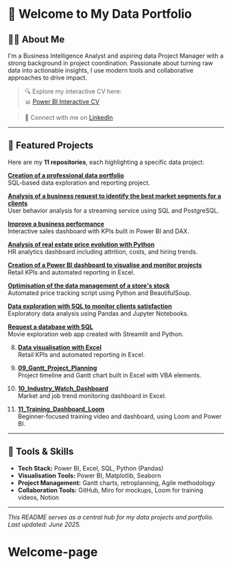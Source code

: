 # 👋 Welcome to My Data Portfolio

## 👨‍💻 About Me

I'm a Business Intelligence Analyst and aspiring data Project Manager with a strong background in project coordination. Passionate about turning raw data into actionable insights, I use modern tools and collaborative approaches to drive impact.

> 🔍 Explore my interactive CV here:  
> 📊 [Power BI Interactive CV](https://app.powerbi.com/view?r=eyJrIjoiZjRiOTc3NDItN2Y3OS00Mjc3LWE3MjUtNTM3N2E4NzRjODZlIiwidCI6IjI0ZmZjMGRmLTZiM2YtNGVkZS1iYWNkLWRkNDlmZDFiNGEzMCJ9)

> 💼 Connect with me on [LinkedIn](https://www.linkedin.com/in/nathalie-currid/)

---

## 📁 Featured Projects

Here are my **11 repositories**, each highlighting a specific data project:

[**Creation of a professional data portfolio**](https://github.com/ncurrid/Creation-of-a-professional-data-portfolio)  
   SQL-based data exploration and reporting project.

[**Analysis of a business request to identify the best market segments for a clients**](https://github.com/ncurrid/Analysis-of-a-business-request-to-identify-the-best-market-segments-for-the-client)  
   User behavior analysis for a streaming service using SQL and PostgreSQL.

[**Improve a business performance**](https://github.com/ncurrid/Improve-a-business-performance)  
   Interactive sales dashboard with KPIs built in Power BI and DAX.

[**Analysis of real estate price evolution with Python**](https://github.com/ncurrid/Analyse-real-estate-price-evolution-with-Python)  
   HR analytics dashboard including attrition, costs, and hiring trends.
   
[**Creation of a Power BI dashboard to visualise and monitor projects**](https://github.com/ncurrid/Creation-of-a-Power-BI-dashboard-to-visualise-and-monitor-projects-)  
   Retail KPIs and automated reporting in Excel.
   
[**Optimisation of the data management of a store's stock**](https://github.com/ncurrid/Optimisation-of-the-data-management-of-a-store-s-stock)  
   Automated price tracking script using Python and BeautifulSoup.

[**Data exploration with SQL to monitor clients satisfaction**](https://github.com/ncurrid/Data-exploration-with-SQL-to-monitor-clients-satisfaction)  
   Exploratory data analysis using Pandas and Jupyter Notebooks.

[**Request a database with SQL**](https://github.com/ncurrid/Request-a-database-with-SQL)  
   Movie exploration web app created with Streamlit and Python.

8. [**Data visualisation with Excel**](https://github.com/ncurrid/Data-visualisation-with-Excel)  
   Retail KPIs and automated reporting in Excel.

9. [**09_Gantt_Project_Planning**](https://github.com/ncurrid/09_Gantt_Project_Planning)  
   Project timeline and Gantt chart built in Excel with VBA elements.

10. [**10_Industry_Watch_Dashboard**](https://github.com/ncurrid/10_Industry_Watch_Dashboard)  
    Market and job trend monitoring dashboard in Excel.

11. [**11_Training_Dashboard_Loom**](https://github.com/ncurrid/11_Training_Dashboard_Loom)  
    Beginner-focused training video and dashboard, using Loom and Power BI.

---

## 🧠 Tools & Skills

- **Tech Stack:** Power BI, Excel, SQL, Python (Pandas)
- **Visualisation Tools:** Power BI, Matplotlib, Seaborn
- **Project Management:** Gantt charts, retroplanning, Agile methodology
- **Collaboration Tools:** GitHub, Miro for mockups, Loom for training videos, Notion

---

*This README serves as a central hub for my data projects and portfolio. Last updated: June 2025.*
# Welcome-page
